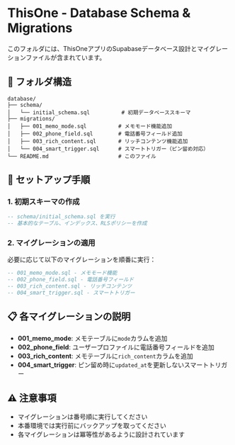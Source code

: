 # ThisOne - Database Schema & Migrations

このフォルダには、ThisOneアプリのSupabaseデータベース設計とマイグレーションファイルが含まれています。

## 📁 フォルダ構造

```
database/
├── schema/
│   └── initial_schema.sql          # 初期データベーススキーマ
├── migrations/
│   ├── 001_memo_mode.sql          # メモモード機能追加
│   ├── 002_phone_field.sql        # 電話番号フィールド追加
│   ├── 003_rich_content.sql       # リッチコンテンツ機能追加
│   └── 004_smart_trigger.sql      # スマートトリガー（ピン留め対応）
└── README.md                      # このファイル
```

## 🚀 セットアップ手順

### 1. 初期スキーマの作成
```sql
-- schema/initial_schema.sql を実行
-- 基本的なテーブル、インデックス、RLSポリシーを作成
```

### 2. マイグレーションの適用
必要に応じて以下のマイグレーションを順番に実行：

```sql
-- 001_memo_mode.sql - メモモード機能
-- 002_phone_field.sql - 電話番号フィールド
-- 003_rich_content.sql - リッチコンテンツ
-- 004_smart_trigger.sql - スマートトリガー
```

## 📋 各マイグレーションの説明

- **001_memo_mode**: メモテーブルに`mode`カラムを追加
- **002_phone_field**: ユーザープロファイルに電話番号フィールドを追加
- **003_rich_content**: メモテーブルに`rich_content`カラムを追加
- **004_smart_trigger**: ピン留め時に`updated_at`を更新しないスマートトリガー

## ⚠️ 注意事項

- マイグレーションは番号順に実行してください
- 本番環境では実行前にバックアップを取ってください
- 各マイグレーションは冪等性があるように設計されています 
